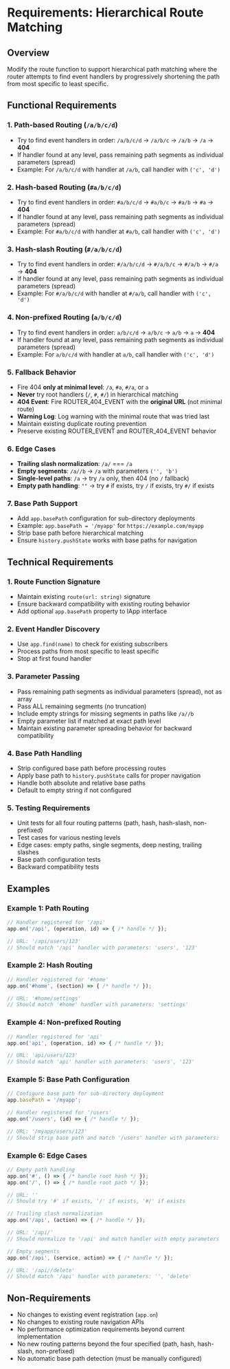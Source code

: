 # Requirements: Hierarchical Route Matching

## Overview
Modify the route function to support hierarchical path matching where the router attempts to find event handlers by progressively shortening the path from most specific to least specific.

## Functional Requirements

### 1. Path-based Routing (`/a/b/c/d`)
- Try to find event handlers in order: `/a/b/c/d` → `/a/b/c` → `/a/b` → `/a` → **404**
- If handler found at any level, pass remaining path segments as individual parameters (spread)
- Example: For `/a/b/c/d` with handler at `/a/b`, call handler with `('c', 'd')`

### 2. Hash-based Routing (`#a/b/c/d`)
- Try to find event handlers in order: `#a/b/c/d` → `#a/b/c` → `#a/b` → `#a` → **404**
- If handler found at any level, pass remaining path segments as individual parameters (spread)
- Example: For `#a/b/c/d` with handler at `#a/b`, call handler with `('c', 'd')`

### 3. Hash-slash Routing (`#/a/b/c/d`)
- Try to find event handlers in order: `#/a/b/c/d` → `#/a/b/c` → `#/a/b` → `#/a` → **404**
- If handler found at any level, pass remaining path segments as individual parameters (spread)
- Example: For `#/a/b/c/d` with handler at `#/a/b`, call handler with `('c', 'd')`

### 4. Non-prefixed Routing (`a/b/c/d`)
- Try to find event handlers in order: `a/b/c/d` → `a/b/c` → `a/b` → `a` → **404**
- If handler found at any level, pass remaining path segments as individual parameters (spread)
- Example: For `a/b/c/d` with handler at `a/b`, call handler with `('c', 'd')`

### 5. Fallback Behavior
- Fire 404 **only at minimal level**: `/a`, `#a`, `#/a`, or `a`
- **Never** try root handlers (`/`, `#`, `#/`) in hierarchical matching
- **404 Event**: Fire ROUTER_404_EVENT with the **original URL** (not minimal route)
- **Warning Log**: Log warning with the minimal route that was tried last
- Maintain existing duplicate routing prevention
- Preserve existing ROUTER_EVENT and ROUTER_404_EVENT behavior

### 6. Edge Cases
- **Trailing slash normalization**: `/a/` === `/a`
- **Empty segments**: `/a//b` → `/a` with parameters `('', 'b')`
- **Single-level paths**: `/a` → try `/a` only, then 404 (no `/` fallback)
- **Empty path handling**: `""` → try `#` if exists, try `/` if exists, try `#/` if exists

### 7. Base Path Support
- Add `app.basePath` configuration for sub-directory deployments
- Example: `app.basePath = '/myapp'` for `https://example.com/myapp`
- Strip base path before hierarchical matching
- Ensure `history.pushState` works with base paths for navigation

## Technical Requirements

### 1. Route Function Signature
- Maintain existing `route(url: string)` signature
- Ensure backward compatibility with existing routing behavior
- Add optional `app.basePath` property to IApp interface

### 2. Event Handler Discovery
- Use `app.find(name)` to check for existing subscribers
- Process paths from most specific to least specific
- Stop at first found handler

### 3. Parameter Passing
- Pass remaining path segments as individual parameters (spread), not as array
- Pass ALL remaining segments (no truncation)
- Include empty strings for missing segments in paths like `/a//b`
- Empty parameter list if matched at exact path level
- Maintain existing parameter spreading behavior for backward compatibility

### 4. Base Path Handling
- Strip configured base path before processing routes
- Apply base path to `history.pushState` calls for proper navigation
- Handle both absolute and relative base paths
- Default to empty string if not configured

### 5. Testing Requirements
- Unit tests for all four routing patterns (path, hash, hash-slash, non-prefixed)
- Test cases for various nesting levels
- Edge cases: empty paths, single segments, deep nesting, trailing slashes
- Base path configuration tests
- Backward compatibility tests

## Examples

### Example 1: Path Routing
```typescript
// Handler registered for '/api'
app.on('/api', (operation, id) => { /* handle */ });

// URL: '/api/users/123'
// Should match '/api' handler with parameters: 'users', '123'
```

### Example 2: Hash Routing
```typescript
// Handler registered for '#home'
app.on('#home', (section) => { /* handle */ });

// URL: '#home/settings'
// Should match '#home' handler with parameters: 'settings'
```

### Example 4: Non-prefixed Routing
```typescript
// Handler registered for 'api'
app.on('api', (operation, id) => { /* handle */ });

// URL: 'api/users/123'
// Should match 'api' handler with parameters: 'users', '123'
```

### Example 5: Base Path Configuration
```typescript
// Configure base path for sub-directory deployment
app.basePath = '/myapp';

// Handler registered for '/users'
app.on('/users', (id) => { /* handle */ });

// URL: '/myapp/users/123'
// Should strip base path and match '/users' handler with parameters: '123'
```

### Example 6: Edge Cases
```typescript
// Empty path handling
app.on('#', () => { /* handle root hash */ });
app.on('/', () => { /* handle root path */ });

// URL: ''
// Should try '#' if exists, '/' if exists, '#/' if exists

// Trailing slash normalization
app.on('/api', (action) => { /* handle */ });

// URL: '/api/'
// Should normalize to '/api' and match handler with empty parameters

// Empty segments
app.on('/api', (service, action) => { /* handle */ });

// URL: '/api//delete'
// Should match '/api' handler with parameters: '', 'delete'
```

## Non-Requirements
- No changes to existing event registration (`app.on`)
- No changes to existing route navigation APIs
- No performance optimization requirements beyond current implementation
- No new routing patterns beyond the four specified (path, hash, hash-slash, non-prefixed)
- No automatic base path detection (must be manually configured)
